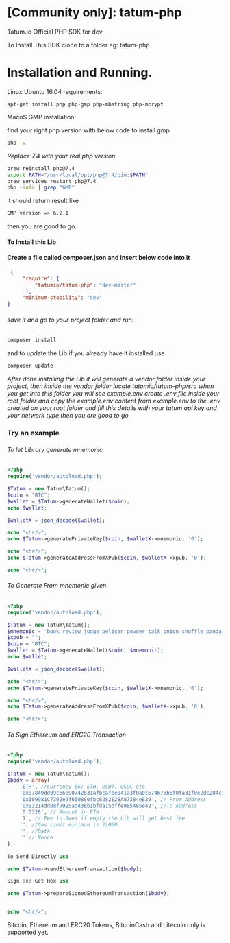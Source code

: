 # [Community only]: tatum-php
Tatum.io Official PHP SDK for dev

To Install This SDK clone to a folder eg: tatum-php

<h1>Installation and Running.</h1>
Linux Ubuntu 16.04 requirements:

```linux
apt-get install php php-gmp php-mbstring php-mcrypt
```

MacoS GMP installation:

find your right php version with below code to install gmp

```bash
php -v
```

<i> Replace 7.4 with your real php version </i>

```bash
brew reinstall php@7.4
export PATH="/usr/local/opt/php@7.4/bin:$PATH"
brew services restart php@7.4
php -info | grep "GMP"

```

it should return result like 

```bash
GMP version => 6.2.1
```

then you are good to go.

<h4> To Install this Lib</h4>
<h4> Create a file called <b>composer.json</b> and insert below code into it</h4>

```json
 {
     "require": {
         "tatumio/tatum-php": "dev-master"
      },
     "minimum-stability": "dev"
}
 ```

 <h6>save it and go to your project folder and run:</h6>

```bash
composer install
 ```

 and to update the Lib if you already have it installed use 


 ```bash
composer update
 ```
 
 <i>After done installing the Lib it will generate a vendor folder inside your project, then inside the vendor folder locate tatomio/tatum-php/src when you get into this folder you will see example.env create .env file inside your root folder and copy the example.env content from example.env to the .env created on your root folder and fill this details with your tatum api key and your network type then you are good to go.
 </i>

<h3>Try an example</h3>

<h6>To let Library generate mnemonic</h6>

```php
<?php
require('vendor/autoload.php');

$Tatum = new Tatum\Tatum();
$coin = "BTC";
$wallet = $Tatum->generateWallet($coin); 
echo $wallet;

$walletX = json_decode($wallet);

echo "<hr/>";
echo $Tatum->generatePrivateKey($coin, $walletX->mnemonic, '0');

echo "<hr/>";
echo $Tatum->generateAddressFromXPub($coin, $walletX->xpub, '0');

echo "<hr/>";
```

<h6>To Generate From mnemonic given</h6>

```php
<?php
require('vendor/autoload.php');

$Tatum = new Tatum\Tatum();
$mnemonic = 'book review judge pelican powder talk onion shuffle panda foot scheme rail rather pond logic private month sure harsh leader double zero pave happy';
$xpub = "";
$coin = "BTC";
$wallet = $Tatum->generateWallet($coin, $mnemonic); 
echo $wallet;

$walletX = json_decode($wallet);

echo "<hr/>";
echo $Tatum->generatePrivateKey($coin, $walletX->mnemonic, '0');

echo "<hr/>";
echo $Tatum->generateAddressFromXPub($coin, $walletX->xpub, '0');

echo "<hr/>";
```

<h6>To Sign Ethereum and ERC20 Transaction</h6>

```php
<?php
require('vendor/autoload.php');

$Tatum = new Tatum\Tatum();
$body = array(
    'ETH', //Currency EG: ETH, USDT, USDC etc
    '0x07849dd09c66e90742831afbcafee041a3f0a0c674678b6f0fa31f0e2dc284ca', //Private Key Wif
    '0x309981C7302e9f650880fbc6282E28A87384eE39', // From Address
    '0x83214dd08f7995ad436b1bfda15dffe985485e42', //To Address
    '0.0328', // Amount in ETH
    '1', // Fee in Gwei if empty the Lib will get best fee
    '', //Gas Limit minimum is 21000
    '', //Data
    '' // Nonce
);

To Send Directly Use

echo $Tatum->sendEthereumTransaction($body);

Sign and Get Hex use 

echo $Tatum->prepareSignedEthereumTransaction($body);


echo "<hr/>";
```

Bitcoin, Ethereum and ERC20 Tokens, BitcoinCash and Litecoin only is supported yet.
